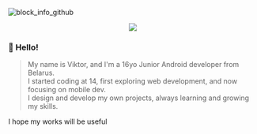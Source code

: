 
![block_info_github](https://github.com/user-attachments/assets/6b803b3e-1bae-43b2-90f3-153252da85d5)
<p align="center">
  <img src="https://go-skill-icons.vercel.app/api/icons?i=kotlin,figma,androidstudio,github,gcp,android,chrome,api&theme=dark"/>
</p>

### 👋 Hello!

>My name is Viktor, and I'm a 16yo Junior Android developer from Belarus.  
>I started coding at 14, first exploring web development, and now focusing on mobile dev.  
>I design and develop my own projects, always learning and growing my skills.

I hope my works will be useful
